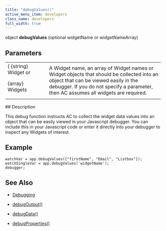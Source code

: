 ```yaml
---
title: "debugValues()"
active_menu_item: developers
class_name: developers
full_width: true
---
```



object **debugValues** (optional widgetName or widgetNameArray)

## Parameters

<table>
<tr>
<td width="142">
{ {string} Widget or

{array} Widgets

</td>
<td width="15">
</td>
<td width="723">
A Widget name, an array of Widget names or Widget objects that should be collected into an object that can be viewed easily in the debugger. If you do not specify a parameter, then AC assumes all widgets are required.

</td>
</tr>
</table>
## Description

This debug function instructs AC to collect the widget data values into an object that can be easily viewed in your Javascript debugger. You can include this in your Javascript code or enter it directly into your debugger to inspect any Widgets of interest.

## Example

    watchVar = app.debugValues(["firstName", "Email", "Listbox"]);
    watchSingleVar = app.debugValues('widgetName');
    debugger;
      
   

## See Also

 - [Debugging](../../../product-guide/advanced-features/testing-apps/debugging)

 - [debugOutput()](debugoutput)

 - [debugData()](debugdata)

 - [debugProperties()](debugproperties)

